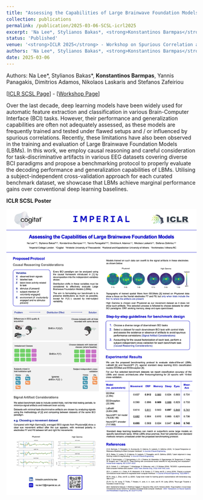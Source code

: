 ```yaml
---
title: "Assessing the Capabilities of Large Brainwave Foundation Models"
collection: publications
permalink: /publication/2025-03-06-SCSL-icrl2025
excerpt: 'Na Lee*, Stylianos Bakas*, <strong>Konstantinos Barmpas</strong>, Yannis Panagakis, Dimitrios Adamos, Nikolaos Laskaris and Stefanos Zafeiriou - [[Paper](https://openreview.net/pdf?id=ADU3uNKLLJ)] [[Poster](https://www.barmpas.com/publication/2025-03-06-SCSL-icrl2025)] '
status: 'Published'
venue: '<strong>ICLR 2025</strong> - Workshop on Spurious Correlation and Shortcut Learning: Foundations and Solutions (SCSL)' 
authors: 'Na Lee*, Stylianos Bakas*, <strong>Konstantinos Barmpas</strong>, Yannis Panagakis, Dimitrios Adamos, Nikolaos Laskaris and Stefanos Zafeiriou'
date: 2025-03-06
---
```


Authors: Na Lee*, Stylianos Bakas*, <strong>Konstantinos Barmpas</strong>, Yannis Panagakis, Dimitrios Adamos, Nikolaos Laskaris and Stefanos Zafeiriou

[[ICLR SCSL Page](https://iclr.cc/virtual/2025/workshop/23995)] - [[Workshop Page](https://scslworkshop.github.io)]

Over the last decade, deep learning models have been widely used for automatic feature extraction and classification in various Brain-Computer Interface (BCI) tasks. However, their performance and generalization capabilities are often not adequately assessed, as these models are frequently trained and tested under flawed setups and / or influenced by spurious correlations. Recently, these limitations have also been observed in the training and evaluation of Large Brainwave Foundation Models (LBMs). In this work, we employ causal reasoning and careful consideration for task-discriminative artifacts in various EEG datasets covering diverse BCI paradigms and propose a benchmarking protocol to properly evaluate the decoding performance and generalization capabilities of LBMs. Utilising a subject-independent cross-validation approach for each curated benchmark dataset, we showcase that LBMs achieve marginal performance gains over conventional deep learning baselines.

**ICLR SCSL Poster**

![](../images/pub_iclr2025_scsl/scsl_poster_2025.png)
